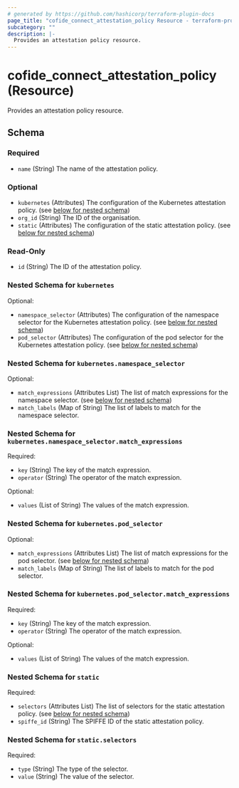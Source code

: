 ```yaml
---
# generated by https://github.com/hashicorp/terraform-plugin-docs
page_title: "cofide_connect_attestation_policy Resource - terraform-provider-cofide"
subcategory: ""
description: |-
  Provides an attestation policy resource.
---
```


# cofide_connect_attestation_policy (Resource)

Provides an attestation policy resource.



<!-- schema generated by tfplugindocs -->
## Schema

### Required

- `name` (String) The name of the attestation policy.

### Optional

- `kubernetes` (Attributes) The configuration of the Kubernetes attestation policy. (see [below for nested schema](#nestedatt--kubernetes))
- `org_id` (String) The ID of the organisation.
- `static` (Attributes) The configuration of the static attestation policy. (see [below for nested schema](#nestedatt--static))

### Read-Only

- `id` (String) The ID of the attestation policy.

<a id="nestedatt--kubernetes"></a>
### Nested Schema for `kubernetes`

Optional:

- `namespace_selector` (Attributes) The configuration of the namespace selector for the Kubernetes attestation policy. (see [below for nested schema](#nestedatt--kubernetes--namespace_selector))
- `pod_selector` (Attributes) The configuration of the pod selector for the Kubernetes attestation policy. (see [below for nested schema](#nestedatt--kubernetes--pod_selector))

<a id="nestedatt--kubernetes--namespace_selector"></a>
### Nested Schema for `kubernetes.namespace_selector`

Optional:

- `match_expressions` (Attributes List) The list of match expressions for the namespace selector. (see [below for nested schema](#nestedatt--kubernetes--namespace_selector--match_expressions))
- `match_labels` (Map of String) The list of labels to match for the namespace selector.

<a id="nestedatt--kubernetes--namespace_selector--match_expressions"></a>
### Nested Schema for `kubernetes.namespace_selector.match_expressions`

Required:

- `key` (String) The key of the match expression.
- `operator` (String) The operator of the match expression.

Optional:

- `values` (List of String) The values of the match expression.



<a id="nestedatt--kubernetes--pod_selector"></a>
### Nested Schema for `kubernetes.pod_selector`

Optional:

- `match_expressions` (Attributes List) The list of match expressions for the pod selector. (see [below for nested schema](#nestedatt--kubernetes--pod_selector--match_expressions))
- `match_labels` (Map of String) The list of labels to match for the pod selector.

<a id="nestedatt--kubernetes--pod_selector--match_expressions"></a>
### Nested Schema for `kubernetes.pod_selector.match_expressions`

Required:

- `key` (String) The key of the match expression.
- `operator` (String) The operator of the match expression.

Optional:

- `values` (List of String) The values of the match expression.




<a id="nestedatt--static"></a>
### Nested Schema for `static`

Required:

- `selectors` (Attributes List) The list of selectors for the static attestation policy. (see [below for nested schema](#nestedatt--static--selectors))
- `spiffe_id` (String) The SPIFFE ID of the static attestation policy.

<a id="nestedatt--static--selectors"></a>
### Nested Schema for `static.selectors`

Required:

- `type` (String) The type of the selector.
- `value` (String) The value of the selector.
